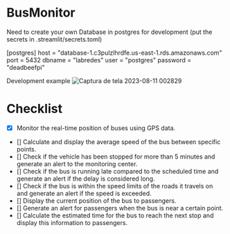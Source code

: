 # BusMonitor

Need to create your own Database in postgres for development
(put the secrets in .streamlit/secrets.toml)

[postgres]
host = "database-1.c3pulzlhrdfe.us-east-1.rds.amazonaws.com"
port = 5432
dbname = "labredes"
user = "postgres"
password = "deadbeefpi"


Development example
![Captura de tela 2023-08-11 002829](https://github.com/Brenovyski/BusMonitor/assets/85632063/c35dba21-9c5a-487a-9bf6-dac1d917555d)

# Checklist

- [X] Monitor the real-time position of buses using GPS data.
- [] Calculate and display the average speed of the bus between specific points.
- [] Check if the vehicle has been stopped for more than 5 minutes and generate an alert to the monitoring center.
- [] Check if the bus is running late compared to the scheduled time and generate an alert if the delay is considered long.
- [] Check if the bus is within the speed limits of the roads it travels on and generate an alert if the speed is exceeded.
- [] Display the current position of the bus to passengers.
- [] Generate an alert for passengers when the bus is near a certain point.
- [] Calculate the estimated time for the bus to reach the next stop and display this information to passengers.
 
 
 
 
 
 
 
 